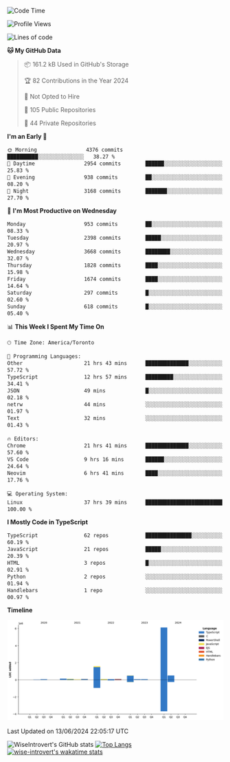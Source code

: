 <!--START_SECTION:waka-->
![Code Time](http://img.shields.io/badge/Code%20Time-1%2C720%20hrs%2031%20mins-blue)

![Profile Views](http://img.shields.io/badge/Profile%20Views-4-blue)

![Lines of code](https://img.shields.io/badge/From%20Hello%20World%20I%27ve%20Written-9.4%20million%20lines%20of%20code-blue)

**🐱 My GitHub Data** 

> 📦 161.2 kB Used in GitHub's Storage 
 > 
> 🏆 82 Contributions in the Year 2024
 > 
> 🚫 Not Opted to Hire
 > 
> 📜 105 Public Repositories 
 > 
> 🔑 44 Private Repositories 
 > 
**I'm an Early 🐤** 

```text
🌞 Morning                4376 commits        ██████████░░░░░░░░░░░░░░░   38.27 % 
🌆 Daytime                2954 commits        ██████░░░░░░░░░░░░░░░░░░░   25.83 % 
🌃 Evening                938 commits         ██░░░░░░░░░░░░░░░░░░░░░░░   08.20 % 
🌙 Night                  3168 commits        ███████░░░░░░░░░░░░░░░░░░   27.70 % 
```
📅 **I'm Most Productive on Wednesday** 

```text
Monday                   953 commits         ██░░░░░░░░░░░░░░░░░░░░░░░   08.33 % 
Tuesday                  2398 commits        █████░░░░░░░░░░░░░░░░░░░░   20.97 % 
Wednesday                3668 commits        ████████░░░░░░░░░░░░░░░░░   32.07 % 
Thursday                 1828 commits        ████░░░░░░░░░░░░░░░░░░░░░   15.98 % 
Friday                   1674 commits        ████░░░░░░░░░░░░░░░░░░░░░   14.64 % 
Saturday                 297 commits         █░░░░░░░░░░░░░░░░░░░░░░░░   02.60 % 
Sunday                   618 commits         █░░░░░░░░░░░░░░░░░░░░░░░░   05.40 % 
```


📊 **This Week I Spent My Time On** 

```text
🕑︎ Time Zone: America/Toronto

💬 Programming Languages: 
Other                    21 hrs 43 mins      ██████████████░░░░░░░░░░░   57.72 % 
TypeScript               12 hrs 57 mins      █████████░░░░░░░░░░░░░░░░   34.41 % 
JSON                     49 mins             █░░░░░░░░░░░░░░░░░░░░░░░░   02.18 % 
netrw                    44 mins             ░░░░░░░░░░░░░░░░░░░░░░░░░   01.97 % 
Text                     32 mins             ░░░░░░░░░░░░░░░░░░░░░░░░░   01.43 % 

🔥 Editors: 
Chrome                   21 hrs 41 mins      ██████████████░░░░░░░░░░░   57.60 % 
VS Code                  9 hrs 16 mins       ██████░░░░░░░░░░░░░░░░░░░   24.64 % 
Neovim                   6 hrs 41 mins       ████░░░░░░░░░░░░░░░░░░░░░   17.76 % 

💻 Operating System: 
Linux                    37 hrs 39 mins      █████████████████████████   100.00 % 
```

**I Mostly Code in TypeScript** 

```text
TypeScript               62 repos            ███████████████░░░░░░░░░░   60.19 % 
JavaScript               21 repos            █████░░░░░░░░░░░░░░░░░░░░   20.39 % 
HTML                     3 repos             █░░░░░░░░░░░░░░░░░░░░░░░░   02.91 % 
Python                   2 repos             ░░░░░░░░░░░░░░░░░░░░░░░░░   01.94 % 
Handlebars               1 repo              ░░░░░░░░░░░░░░░░░░░░░░░░░   00.97 % 
```



**Timeline**

![Lines of Code chart](https://raw.githubusercontent.com/wise-introvert/wise-introvert/master/assets/bar_graph.png)


 Last Updated on 13/06/2024 22:05:17 UTC
<!--END_SECTION:waka-->

![WiseIntrovert's GitHub stats](https://github-readme-stats.vercel.app/api?username=wise-introvert&count_private=true&show_icons=true)
[![Top Langs](https://github-readme-stats.vercel.app/api/top-langs/?username=wise-introvert&langs_count=10)](https://github.com/anuraghazra/github-readme-stats)
[![wise-introvert's wakatime stats](https://github-readme-stats.vercel.app/api/wakatime?username=wiseintrovert)](https://github.com/anuraghazra/github-readme-stats)
